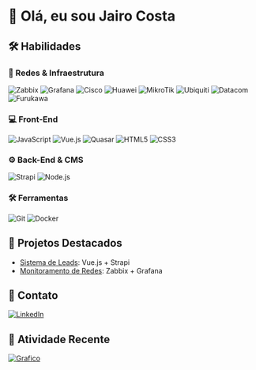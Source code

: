 # 👋 Olá, eu sou Jairo Costa  

## 🛠 Habilidades

### 🔌 Redes & Infraestrutura
![Zabbix](https://img.shields.io/badge/Zabbix-DD0B20?logo=zabbix&logoColor=white)
![Grafana](https://img.shields.io/badge/Grafana-F46800?logo=grafana&logoColor=white)
![Cisco](https://img.shields.io/badge/Cisco-1BA0D7?logo=cisco&logoColor=white)
![Huawei](https://img.shields.io/badge/Huawei-FF0000?logo=huawei&logoColor=white)
![MikroTik](https://img.shields.io/badge/MikroTik-000000?logo=mikrotik&logoColor=white)
![Ubiquiti](https://img.shields.io/badge/Ubiquiti-0559C9?logo=ubiquiti&logoColor=white)
![Datacom](https://img.shields.io/badge/Datacom-0056A3?logoColor=white)
![Furukawa](https://img.shields.io/badge/Furukawa-0072BB?logoColor=white)

### 💻 Front-End
![JavaScript](https://img.shields.io/badge/JavaScript-F7DF1E?logo=javascript&logoColor=black)
![Vue.js](https://img.shields.io/badge/Vue.js-4FC08D?logo=vuedotjs&logoColor=white)
![Quasar](https://img.shields.io/badge/Quasar-1976D2?logo=quasar&logoColor=white)
![HTML5](https://img.shields.io/badge/HTML5-E34F26?logo=html5&logoColor=white)
![CSS3](https://img.shields.io/badge/CSS3-1572B6?logo=css3&logoColor=white)

### ⚙️ Back-End & CMS
![Strapi](https://img.shields.io/badge/Strapi-2E7EEA?logo=strapi&logoColor=white)
![Node.js](https://img.shields.io/badge/Node.js-339933?logo=nodedotjs&logoColor=white)

### 🛠️ Ferramentas
![Git](https://img.shields.io/badge/Git-F05032?logo=git&logoColor=white)
![Docker](https://img.shields.io/badge/Docker-2496ED?logo=docker&logoColor=white)

## 📌 Projetos Destacados  
- [Sistema de Leads](https://github.com/jairocostadefreitas/portfolio): Vue.js + Strapi  
- [Monitoramento de Redes](https://github.com/jairocostadefreitas/network-tools): Zabbix + Grafana  

## 📩 Contato  
[![LinkedIn](https://img.shields.io/badge/LinkedIn-0077B5?logo=linkedin)](https://www.linkedin.com/in/jairo-freitas-6267a5325/)  


## 📅 Atividade Recente  
[![Grafico](https://github-readme-activity-graph.vercel.app/graph?username=jairocostadefreitas&theme=dracula)](https://github.com/jairocostadefreitas)  
